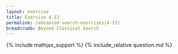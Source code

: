 ```yaml
---
layout: exercise
title: Exercise 4.13
permalink: /advanced-search-exercises/4-13/
breadcrumb: Beyond Classical Search
---
```


{% include mathjax_support %}
{% include_relative question.md %}
